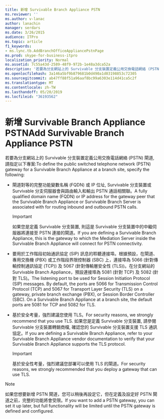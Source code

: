 ```yaml
---
title: 新增 Survivable Branch Appliance PSTN
ms.reviewer: ''
ms.author: v-lanac
author: lanachin
manager: serdars
ms.date: 3/26/2015
audience: ITPro
ms.topic: article
f1_keywords:
- ms.lync.tb.AddBranchOfficeAppliancePstnPage
ms.prod: skype-for-business-itpro
localization_priority: Normal
ms.assetid: 7c55a43d-2589-48f9-972b-1e48a3dca52a
description: '若要為分支網站上的 Survivable 分支裝置定義公用交換電話網絡 (PSTN) 閘道, 請指定以下專案:'
ms.openlocfilehash: 3a146a5bf9b879681b0d490a1d03198853c72305
ms.sourcegitcommit: ab47ff88f51a96aaf8bc99a6303e114d41ca5c2f
ms.translationtype: MT
ms.contentlocale: zh-TW
ms.lasthandoff: 05/20/2019
ms.locfileid: "36193562"
---
```

# <a name="add-survivable-branch-appliance-pstn"></a><span data-ttu-id="89d7e-103">新增 Survivable Branch Appliance PSTN</span><span class="sxs-lookup"><span data-stu-id="89d7e-103">Add Survivable Branch Appliance PSTN</span></span>
 
<span data-ttu-id="89d7e-104">若要為分支網站上的 Survivable 分支裝置定義公用交換電話網絡 (PSTN) 閘道, 請指定以下專案:</span><span class="sxs-lookup"><span data-stu-id="89d7e-104">To define the public switched telephone network (PSTN) gateway for a Survivable Branch Appliance at a branch site, specify the following:</span></span> 
  
- <span data-ttu-id="89d7e-105">閘道對等的完整功能變數名稱 (FQDN) 或 IP 位址, Survivable 分支裝置或 Survivable 分支伺服器會與路由輸入和輸出 PSTN 通話相關聯。</span><span class="sxs-lookup"><span data-stu-id="89d7e-105">A fully qualified domain name (FQDN) or IP address for the gateway peer that the Survivable Branch Appliance or Survivable Branch Server is associated with for routing inbound and outbound PSTN calls.</span></span>
    
    > [!IMPORTANT]
    > <span data-ttu-id="89d7e-106">如果您是定義 Survivable 分支裝置, 則這是 Survivable 分支裝置中的中繼伺服器將連接至 PSTN 連接的閘道。</span><span class="sxs-lookup"><span data-stu-id="89d7e-106">If you are defining a Survivable Branch Appliance, this is the gateway to which the Mediation Server inside the Survivable Branch Appliance will connect for PSTN connectivity.</span></span> 
  
- <span data-ttu-id="89d7e-p101">要用於工作階段初始通訊協定 (SIP) 訊息的聆聽連接埠。根據預設，在閘道、專用交換機 (PBX) 或工作階段界限控制器 (SBC) 上，連接埠為 5066 (針對傳輸控制通訊協定 (TCP)) 及 5067 (針對傳輸層安全性 (TLS))。在分支網站的 Survivable Branch Appliance，預設連接埠為 5081 (針對 TCP) 及 5082 (針對 TLS)。</span><span class="sxs-lookup"><span data-stu-id="89d7e-p101">The listening port to be used for Session Initiation Protocol (SIP) messages. By default, the ports are 5066 for Transmission Control Protocol (TCP) and 5067 for Transport Layer Security (TLS) on a gateway, private branch exchange (PBX), or Session Border Controller (SBC). On a Survivable Branch Appliance at a branch site, the default ports are 5081 for TCP and 5082 for TLS.</span></span>
    
- <span data-ttu-id="89d7e-110">基於安全考量，強烈建議您使用 TLS。</span><span class="sxs-lookup"><span data-stu-id="89d7e-110">For security reasons, we strongly recommend that you use TLS.</span></span> <span data-ttu-id="89d7e-111">如果您是定義 Survivable 分支裝置, 請參閱 Survivable 分支裝置轉銷商檔, 確認您的 Survivable 分支裝置支援 TLS 通訊協定。</span><span class="sxs-lookup"><span data-stu-id="89d7e-111">If you are defining a Survivable Branch Appliance, refer to your Survivable Branch Appliance vendor documentation to verify that your Survivable Branch Appliance supports the TLS protocol.</span></span>
    
    > [!IMPORTANT]
    > <span data-ttu-id="89d7e-112">基於安全性考量，強烈建議您部署可以使用 TLS 的閘道。</span><span class="sxs-lookup"><span data-stu-id="89d7e-112">For security reasons, we strongly recommended that you deploy a gateway that can use TLS.</span></span> 
  
> [!NOTE]
> <span data-ttu-id="89d7e-113">如果您想要新增 PSTN 閘道，您可以稍後再設定它，但在定義及設定好 PSTN 閘道之前，完整的功能將會受限。</span><span class="sxs-lookup"><span data-stu-id="89d7e-113">If you want to add a PSTN gateway, you can set it up later, but full functionality will be limited until the PSTN gateway is defined and configured.</span></span> 
  

